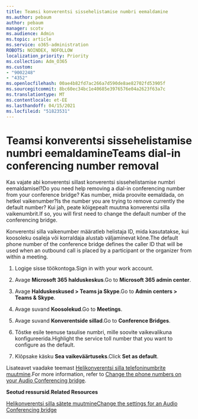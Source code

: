 ```yaml
---
title: Teamsi konverentsi sissehelistamise numbri eemaldamine
ms.author: pebaum
author: pebaum
manager: scotv
ms.audience: Admin
ms.topic: article
ms.service: o365-administration
ROBOTS: NOINDEX, NOFOLLOW
localization_priority: Priority
ms.collection: Adm_O365
ms.custom:
- "9002248"
- "4352"
ms.openlocfilehash: 00ae4b82fd7ac266a7d590de8ae82702fd53905f
ms.sourcegitcommit: 8bc60ec34bc1e40685e3976576e04a2623f63a7c
ms.translationtype: MT
ms.contentlocale: et-EE
ms.lasthandoff: 04/15/2021
ms.locfileid: "51823531"
---
```

# <a name="teams-dial-in-conferencing-number-removal"></a><span data-ttu-id="d4026-102">Teamsi konverentsi sissehelistamise numbri eemaldamine</span><span class="sxs-lookup"><span data-stu-id="d4026-102">Teams dial-in conferencing number removal</span></span>

<span data-ttu-id="d4026-103">Kas vajate abi konverentsi sillast konverentsi sissehelistamise numbri eemaldamisel?</span><span class="sxs-lookup"><span data-stu-id="d4026-103">Do you need help removing a dial-in conferencing number from your conference bridge?</span></span> <span data-ttu-id="d4026-104">Kas number, mida proovite eemaldada, on hetkel vaikenumber?</span><span class="sxs-lookup"><span data-stu-id="d4026-104">Is the number you are trying to remove currently the default number?</span></span> <span data-ttu-id="d4026-105">Kui jah, peate kõigepealt muutma konverentsi silla vaikenumbrit.</span><span class="sxs-lookup"><span data-stu-id="d4026-105">If so, you will first need to change the default number of the conferencing bridge.</span></span>

<span data-ttu-id="d4026-106">Konverentsi silla vaikenumber määratleb helistaja ID, mida kasutatakse, kui koosoleku osaleja või korraldaja alustab väljaminevat kõne.</span><span class="sxs-lookup"><span data-stu-id="d4026-106">The default phone number of the conference bridge defines the caller ID that will be used when an outbound call is placed by a participant or the organizer from within a meeting.</span></span>

1. <span data-ttu-id="d4026-107">Logige sisse töökontoga.</span><span class="sxs-lookup"><span data-stu-id="d4026-107">Sign in with your work account.</span></span>

2. <span data-ttu-id="d4026-108">Avage **Microsoft 365 halduskeskus**.</span><span class="sxs-lookup"><span data-stu-id="d4026-108">Go to **Microsoft 365 admin center**.</span></span>

3. <span data-ttu-id="d4026-109">Avage **Halduskeskused > Teams ja Skype**.</span><span class="sxs-lookup"><span data-stu-id="d4026-109">Go to **Admin centers > Teams & Skype**.</span></span>

4. <span data-ttu-id="d4026-110">Avage suvand **Koosolekud**.</span><span class="sxs-lookup"><span data-stu-id="d4026-110">Go to **Meetings**.</span></span>

5. <span data-ttu-id="d4026-111">Avage suvand **Konverentside sillad**.</span><span class="sxs-lookup"><span data-stu-id="d4026-111">Go to **Conference Bridges**.</span></span>

6. <span data-ttu-id="d4026-112">Tõstke esile teenuse tasulise numbri, mille soovite vaikevalikuna konfigureerida.</span><span class="sxs-lookup"><span data-stu-id="d4026-112">Highlight the service toll number that you want to configure as the default.</span></span>

7. <span data-ttu-id="d4026-113">Klõpsake käsku **Sea vaikeväärtuseks**.</span><span class="sxs-lookup"><span data-stu-id="d4026-113">Click **Set as default**.</span></span>

<span data-ttu-id="d4026-114">Lisateavet vaadake teemast [Helikonverentsi silla telefoninumbrite muutmine](https://docs.microsoft.com/microsoftteams/change-the-phone-numbers-on-your-audio-conferencing-bridge).</span><span class="sxs-lookup"><span data-stu-id="d4026-114">For more information, refer to [Change the phone numbers on your Audio Conferencing bridge](https://docs.microsoft.com/microsoftteams/change-the-phone-numbers-on-your-audio-conferencing-bridge).</span></span>

<span data-ttu-id="d4026-115">**Seotud ressursid**.</span><span class="sxs-lookup"><span data-stu-id="d4026-115">**Related Resources**</span></span>

[<span data-ttu-id="d4026-116">Helikonverentsi silla sätete muutmine</span><span class="sxs-lookup"><span data-stu-id="d4026-116">Change the settings for an Audio Conferencing bridge</span></span>](https://docs.microsoft.com/microsoftteams/change-the-settings-for-an-audio-conferencing-bridge)
